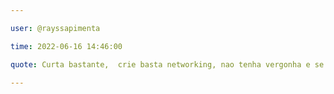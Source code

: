 ```yaml
---

user: @rayssapimenta

time: 2022-06-16 14:46:00

quote: Curta bastante,  crie basta networking, nao tenha vergonha e se divirta.

---
```


